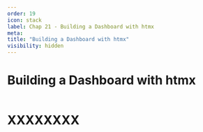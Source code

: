 ```yaml
---
order: 19
icon: stack
label: Chap 21 - Building a Dashboard with htmx
meta:
title: "Building a Dashboard with htmx"
visibility: hidden
---
```

# Building a Dashboard with htmx

![]()

# XXXXXXXX

